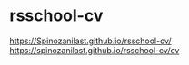 # rsschool-cv
https://Spinozanilast.github.io/rsschool-cv/
https://spinozanilast.github.io/rsschool-cv/cv
